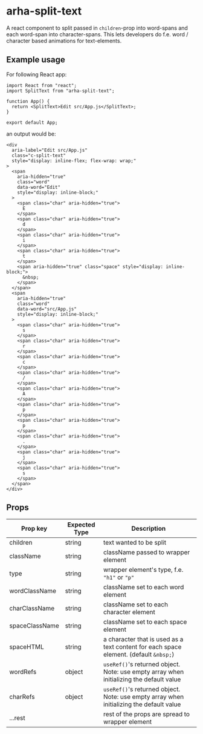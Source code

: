 # arha-split-text

A react component to split passed in `children`-prop into word-spans and each word-span into character-spans. This lets developers do f.e. word / character based animations for text-elements.

## Example usage

For following React app:

```
import React from "react";
import SplitText from "arha-split-text";

function App() {
  return <SplitText>Edit src/App.js</SplitText>;
}

export default App;
```

an output would be:

```
<div
  aria-label="Edit src/App.js"
  class="c-split-text"
  style="display: inline-flex; flex-wrap: wrap;"
>
  <span
    aria-hidden="true"
    class="word"
    data-word="Edit"
    style="display: inline-block;"
  >
    <span class="char" aria-hidden="true">
      E
    </span>
    <span class="char" aria-hidden="true">
      d
    </span>
    <span class="char" aria-hidden="true">
      i
    </span>
    <span class="char" aria-hidden="true">
      t
    </span>
    <span aria-hidden="true" class="space" style="display: inline-block;">
      &nbsp;
    </span>
  </span>
  <span
    aria-hidden="true"
    class="word"
    data-word="src/App.js"
    style="display: inline-block;"
  >
    <span class="char" aria-hidden="true">
      s
    </span>
    <span class="char" aria-hidden="true">
      r
    </span>
    <span class="char" aria-hidden="true">
      c
    </span>
    <span class="char" aria-hidden="true">
      /
    </span>
    <span class="char" aria-hidden="true">
      A
    </span>
    <span class="char" aria-hidden="true">
      p
    </span>
    <span class="char" aria-hidden="true">
      p
    </span>
    <span class="char" aria-hidden="true">
      .
    </span>
    <span class="char" aria-hidden="true">
      j
    </span>
    <span class="char" aria-hidden="true">
      s
    </span>
  </span>
</div>
```

## Props

| Prop key       | Expected Type | Description                                                                             |
| -------------- | ------------- | --------------------------------------------------------------------------------------- |
| children       | string        | text wanted to be split                                                                 |
| className      | string        | className passed to wrapper element                                                     |
| type           | string        | wrapper element's type, f.e. `"h1"` or `"p"`                                            |
| wordClassName  | string        | className set to each word element                                                      |
| charClassName  | string        | className set to each character element                                                 |
| spaceClassName | string        | className set to each space element                                                     |
| spaceHTML      | string        | a character that is used as a text content for each space element. (default `&nbsp;`)   |
| wordRefs       | object        | `useRef()`'s returned object. Note: use empty array when initializing the default value |
| charRefs       | object        | `useRef()`'s returned object. Note: use empty array when initializing the default value |
| ...rest        |               | rest of the props are spread to wrapper element                                         |
